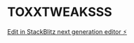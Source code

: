# TOXXTWEAKSSS

[Edit in StackBlitz next generation editor ⚡️](https://stackblitz.com/~/github.com/Hert00l/TOXXTWEAKSSS)